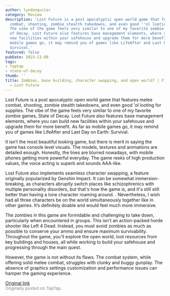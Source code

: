 ```yaml
---
author: lyndonguitar
category: Review
description: 'Lost Future is a post apocalyptic open world game that features melee
  combat, shooting, zombie stealth takedowns, and even good ''ol looting for supplies.
  The vibe of the game feels very similar to one of my favorite zombie games, State
  of Decay. Lost Future also features base management elements, where you can build
  new facilities within your safehouse and upgrade them for more benefit. As far as
  mobile games go, it may remind you of games like LifeAfter and Last Day on Earth:
  Survival.'
featured: false
pubDate: 2023-11-09
tags:
- taptap
- state-of-decay
thumb: ''
title: Zombies, base building, character swapping, and open world? | First Impressions
  - Lost Future
---
```


Lost Future is a post apocalyptic open world game that features melee combat, shooting, zombie stealth takedowns, and even good 'ol looting for supplies. The vibe of the game feels very similar to one of my favorite zombie games, State of Decay. Lost Future also features base management elements, where you can build new facilities within your safehouse and upgrade them for more benefit. As far as mobile games go, it may remind you of games like LifeAfter and Last Day on Earth: Survival.

It isn’t the most beautiful looking game, but there is merit in saying the game has console level visuals. The models, textures and animations are detailed enough. Honestly, the lines are blurred nowadays, with mobile phones getting more powerful everyday. The game reeks of high production values, the voice acting is superb and sounds AAA-like.

Lost Future also implements seamless character swapping, a feature originally popularized by Genshin Impact. It can be somewhat immersion-breaking, as characters abruptly switch places like schizophrenics with multiple personality disorders, but that's how the game is, and it's still still better than having a lone character roaming around. . Nevertheless, I wish had all three characters be on the world simultaneously together like in other games. It’s definitely doable and would feel much more immersive.

The zombies in this game are formidable and challenging to take down, particularly when encountered in groups. This isn't an action-packed horde shooter like Left 4 Dead. Instead, you must avoid zombies as much as possible to conserve your ammo and ensure maximum survivability. Throughout the game, you'll explore the open world, loot resources from key buildings and houses, all while working to build your safehouse and progressing through the main quest.

However, the game is not without its flaws. The combat system, while offering solid melee combat, struggles with clunky and buggy gunplay. The absence of graphics settings customization and performance issues can hamper the gaming experience.

[Original link](https://www.taptap.io/post/6524433)<br><span style="font-size: 0.95em; color: #888;">Originally posted on TapTap.</span>